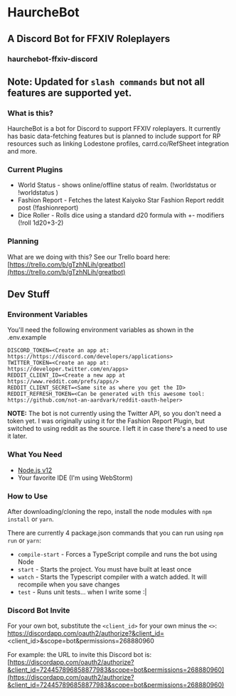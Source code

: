 # HaurcheBot
## A Discord Bot for FFXIV Roleplayers
### haurchebot-ffxiv-discord

## Note: Updated for `slash commands` but not all features are supported yet.

### What is this?
HaurcheBot is a bot for Discord to support FFXIV roleplayers. It currently has basic data-fetching features but is planned to include support for RP resources such as linking Lodestone profiles, carrd.co/RefSheet integration and more.

### Current Plugins
- World Status - shows online/offline status of realm. (!worldstatus or !worldstatus <realm>)
- Fashion Report - Fetches the latest Kaiyoko Star Fashion Report reddit post (!fashionreport)
- Dice Roller - Rolls dice using a standard d20 formula with +- modifiers (!roll 1d20+3-2)

### Planning
What are we doing with this? See our Trello board here: [https://trello.com/b/gTzhNLih/greatbot](https://trello.com/b/gTzhNLih/greatbot)

## Dev Stuff
### Environment Variables
You'll need the following environment variables as shown in the .env.example
```
DISCORD_TOKEN=<Create an app at: https://https://discord.com/developers/applications>
TWITTER_TOKEN=<Create an app at: https://developer.twitter.com/en/apps>
REDDIT_CLIENT_ID=<Create a new app at https://www.reddit.com/prefs/apps/>
REDDIT_CLIENT_SECRET=<Same site as where you get the ID>
REDDIT_REFRESH_TOKEN=<Can be generated with this awesome tool: https://github.com/not-an-aardvark/reddit-oauth-helper>
```

**NOTE:** The bot is not currently using the Twitter API, so you don't need a token yet. I was originally using it for the Fashion Report Plugin, but switched to using reddit as the source. I left it in case there's a need to use it later.

### What You Need
- [Node.js v12](https://nodejs.org/en/download/)
- Your favorite IDE (I'm using WebStorm)

### How to Use
After downloading/cloning the repo, install the node modules with `npm install` or `yarn`.

There are currently 4 package.json commands that you can run using `npm run` or `yarn`:
- `compile-start` - Forces a TypeScript compile and runs the bot using Node
- `start` - Starts the project. You must have built at least once
- `watch` - Starts the Typescript compiler with a watch added. It will recompile when you save changes
- `test` - Runs unit tests... when I write some :|

### Discord Bot Invite
For your own bot, substitute the `<client_id>` for your own minus the `<>`: https://discordapp.com/oauth2/authorize?&client_id=<client_id>&scope=bot&permissions=268880960

For example: the URL to invite this Discord bot is: [https://discordapp.com/oauth2/authorize?&client_id=724457896858877983&scope=bot&permissions=268880960](https://discordapp.com/oauth2/authorize?&client_id=724457896858877983&scope=bot&permissions=268880960)
